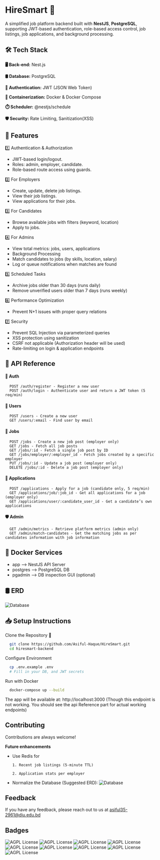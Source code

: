  
#  HireSmart 💼

A simplified job platform backend built with **NestJS**, **PostgreSQL**, supporting JWT-based authentication, role-based access control, job listings, job applications, and background processing.



## 🛠️ Tech Stack


**🖥️ Back-end:** Nest.js

**🛢️ Database:** PostgreSQL

**🔑 Authentication:** JWT (JSON Web Token)

**🐳 Containerization:** Docker & Docker Compose

**⏱️ Scheduler:** @nestjs/schedule

**🛡️ Security:** Rate Limiting, Sanitization(XSS)










## 🌟 Features
1️⃣ Authentication & Authorization
- JWT-based login/logout.
- Roles: admin, employer, candidate.
- Role-based route access using guards.

2️⃣ For Employers
- Create, update, delete job listings.
- View their job listings.
- View applications for their jobs.

3️⃣ For Candidates
- Browse available jobs with filters (keyword, location)
- Apply to jobs.

4️⃣  For Admins

- View total metrics: jobs, users, applications
- Background Processing
- Match candidates to jobs (by skills, location, salary)
- Log or queue notifications when matches are found


5️⃣ Scheduled Tasks
- Archive jobs older than 30 days (runs daily)
- Remove unverified users older than 7 days (runs weekly)

6️⃣ Performance Optimization

- Prevent N+1 issues with proper query relations

7️⃣ Security
- Prevent SQL Injection via parameterized queries
- XSS protection using sanitization
- CSRF not applicable (Authorization header will be used)
- Rate-limiting on login & application endpoints










## 🔗 API Reference

#### 🔐 Auth

```http
  POST /auth/register - Register a new user
  POST /auth/login - Authenticate user and return a JWT token (5 req/min)
```

#### 👤 Users

```http
  POST /users - Create a new user
  GET /users/:email - Find user by email
```

#### 💼 Jobs

```http
  POST /jobs - Create a new job post (employer only)
  GET /jobs - Fetch all job posts
  GET /jobs/:id - Fetch a single job post by ID
  GET /jobs/employer/:employer_id - Fetch jobs created by a specific employer
  PUT /jobs/:id - Update a job post (employer only)
  DELETE /jobs/:id - Delete a job post (employer only)
```

#### 📄 Applications

```http
  POST /applications - Apply for a job (candidate only, 5 req/min)
  GET /applications/job/:job_id - Get all applications for a job (employer only)
  GET /applications/user/:candidate_user_id - Get a candidate’s own applications
```

#### 🛡️ Admin

```http
  GET /admin/metrics - Retrieve platform metrics (admin only)
  GET /admin/match-candidates - Get the matching jobs as per candidates information with job information
```






## 🐳 Docker Services

- app	--> NestJS API Server
- postgres --> PostgreSQL DB
- pgadmin -->	DB inspection GUI (optional)


## 🛢️ ERD

![Database](https://res.cloudinary.com/ddrvm4qt3/image/upload/v1751183421/drawSQL-image-export-2025-06-29_1_rfskxa.png)



## 📥 Setup Instructions

Clone the Repository 🚀

```bash
  git clone https://github.com/Asiful-Haque/HireSmart.git
  cd hiresmart-backend
```
Configure Environment
```bash
  cp .env.example .env
  # Fill in your DB, and JWT secrets
```
Run with Docker
```bash
  docker-compose up --build
```
The app will be available at:
http://localhost:3000 (Though this endpoint is not working. You should see the api Reference part for actual working endpoints)

## Contributing

Contributions are always welcome!

**Future enhancements**
- Use Redis for 

      1. Recent job listings (5-minute TTL)

      2. Application stats per employer

- Normalize the Database (Suggested ERD):
![Database](https://res.cloudinary.com/ddrvm4qt3/image/upload/v1751183344/drawSQL-image-export-2025-06-29_2_zwfrn7.png)



## Feedback

If you have any feedback, please reach out to us at asiful35-2961@diu.edu.bd

## Badges

![AGPL License](https://img.shields.io/badge/nestjs-E0234E?style=for-the-badge&logo=nestjs&logoColor=white)
![AGPL License](https://img.shields.io/badge/PostgreSQL-316192?style=for-the-badge&logo=postgresql&logoColor=white)
![AGPL License](https://img.shields.io/badge/JWT-000000?style=for-the-badge&logo=JSON%20web%20tokens&logoColor=white)
![AGPL License](https://img.shields.io/badge/Docker-2CA5E0?style=for-the-badge&logo=docker&logoColor=white)
![AGPL License](https://img.shields.io/badge/Docker%20Compose-2496ED?style=for-the-badge&logo=docker&logoColor=white)
![AGPL License](https://img.shields.io/badge/Google_chrome-4285F4?style=for-the-badge&logo=Google-chrome&logoColor=white)
![AGPL License](https://img.shields.io/badge/npm-CB3837?style=for-the-badge&logo=npm&logoColor=white) 
![AGPL License](https://img.shields.io/badge/JavaScript-323330?style=for-the-badge&logo=javascript&logoColor=F7DF1E)
![AGPL License](https://img.shields.io/badge/json-5E5C5C?style=for-the-badge&logo=json&logoColor=white)

